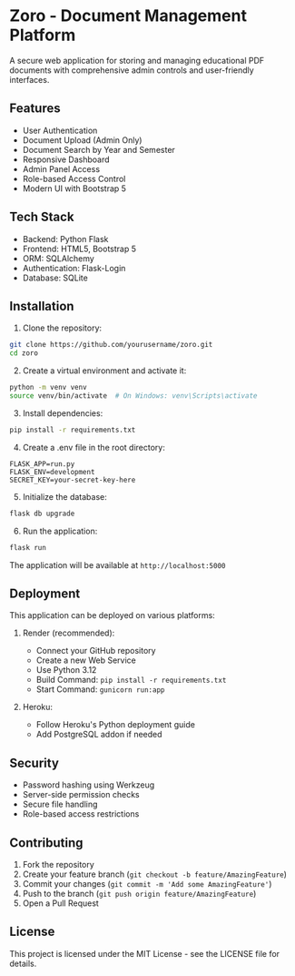# Zoro - Document Management Platform

A secure web application for storing and managing educational PDF documents with comprehensive admin controls and user-friendly interfaces.

## Features

- User Authentication
- Document Upload (Admin Only)
- Document Search by Year and Semester
- Responsive Dashboard
- Admin Panel Access
- Role-based Access Control
- Modern UI with Bootstrap 5

## Tech Stack

- Backend: Python Flask
- Frontend: HTML5, Bootstrap 5
- ORM: SQLAlchemy
- Authentication: Flask-Login
- Database: SQLite

## Installation

1. Clone the repository:
```bash
git clone https://github.com/yourusername/zoro.git
cd zoro
```

2. Create a virtual environment and activate it:
```bash
python -m venv venv
source venv/bin/activate  # On Windows: venv\Scripts\activate
```

3. Install dependencies:
```bash
pip install -r requirements.txt
```

4. Create a .env file in the root directory:
```
FLASK_APP=run.py
FLASK_ENV=development
SECRET_KEY=your-secret-key-here
```

5. Initialize the database:
```bash
flask db upgrade
```

6. Run the application:
```bash
flask run
```

The application will be available at `http://localhost:5000`

## Deployment

This application can be deployed on various platforms:

1. Render (recommended):
   - Connect your GitHub repository
   - Create a new Web Service
   - Use Python 3.12
   - Build Command: `pip install -r requirements.txt`
   - Start Command: `gunicorn run:app`

2. Heroku:
   - Follow Heroku's Python deployment guide
   - Add PostgreSQL addon if needed

## Security

- Password hashing using Werkzeug
- Server-side permission checks
- Secure file handling
- Role-based access restrictions

## Contributing

1. Fork the repository
2. Create your feature branch (`git checkout -b feature/AmazingFeature`)
3. Commit your changes (`git commit -m 'Add some AmazingFeature'`)
4. Push to the branch (`git push origin feature/AmazingFeature`)
5. Open a Pull Request

## License

This project is licensed under the MIT License - see the LICENSE file for details.
